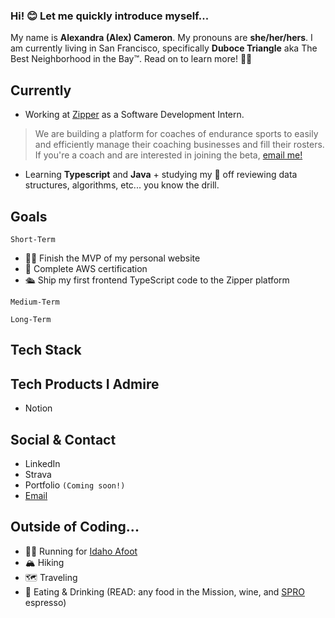 ### Hi! 😊 Let me quickly introduce myself...

My name is **Alexandra (Alex) Cameron**. My pronouns are **she/her/hers**. I am currently living in San Francisco, specifically **Duboce Triangle** aka The Best Neighborhood in the Bay™️. Read on to learn more! 💁‍♀️ 

## Currently
- Working at [Zipper](https://www.joinzipper.com) as a Software Development Intern. 
> We are building a platform for coaches of endurance sports to easily and efficiently manage their coaching businesses and fill their rosters. If you're a coach and are interested in joining the beta, [email me!](mailto:alex@joinzipper.com)
- Learning **Typescript** and **Java** + studying my 🍑 off reviewing data structures, algorithms, etc... you know the drill.

## Goals
`Short-Term`
- 👩‍💻 Finish the MVP of my personal website
- 🏅 Complete AWS certification
- 🛳 Ship my first frontend TypeScript code to the Zipper platform

`Medium-Term`

`Long-Term`

## Tech Stack

## Tech Products I Admire
- Notion

## Social & Contact
- LinkedIn
- Strava
- Portfolio `(Coming soon!)`
- [Email](mailto:acameron724@gmail.com)

## Outside of Coding...
- 🏃‍♀️ Running for [Idaho Afoot](www.idahoafoot.com)
- 🏔 Hiking
- 🗺 Traveling
- 🍷 Eating & Drinking (READ: any food in the Mission, wine, and [SPRO](https://www.google.com/maps/place/SPRO+-+Mission+Dolores%2FCastro/@37.7627973,-122.4286748,15z/data=!4m5!3m4!1s0x0:0x8f3d832962c9ee77!8m2!3d37.7627975!4d-122.4286748?hl=en) espresso)

